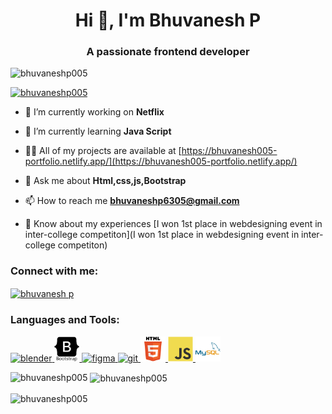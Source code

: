 <h1 align="center">Hi 👋, I'm Bhuvanesh P</h1>
<h3 align="center">A passionate frontend developer</h3>

<p align="left"> <img src="https://komarev.com/ghpvc/?username=bhuvaneshp005&label=Profile%20views&color=0e75b6&style=flat" alt="bhuvaneshp005" /> </p>

<p align="left"> <a href="https://github.com/ryo-ma/github-profile-trophy"><img src="https://github-profile-trophy.vercel.app/?username=bhuvaneshp005" alt="bhuvaneshp005" /></a> </p>

- 🔭 I’m currently working on **Netflix**

- 🌱 I’m currently learning **Java Script**

- 👨‍💻 All of my projects are available at [https://bhuvanesh005-portfolio.netlify.app/](https://bhuvanesh005-portfolio.netlify.app/)

- 💬 Ask me about **Html,css,js,Bootstrap**

- 📫 How to reach me **bhuvaneshp6305@gmail.com**

- 📄 Know about my experiences [I won 1st place in webdesigning event in inter-college competiton](I won 1st place in webdesigning event in inter-college competiton)

<h3 align="left">Connect with me:</h3>
<p align="left">
<a href="https://linkedin.com/in/bhuvanesh p" target="blank"><img align="center" src="https://raw.githubusercontent.com/rahuldkjain/github-profile-readme-generator/master/src/images/icons/Social/linked-in-alt.svg" alt="bhuvanesh p" height="30" width="40" /></a>
</p>

<h3 align="left">Languages and Tools:</h3>
<p align="left"> <a href="https://www.blender.org/" target="_blank" rel="noreferrer"> <img src="https://download.blender.org/branding/community/blender_community_badge_white.svg" alt="blender" width="40" height="40"/> </a> <a href="https://getbootstrap.com" target="_blank" rel="noreferrer"> <img src="https://raw.githubusercontent.com/devicons/devicon/master/icons/bootstrap/bootstrap-plain-wordmark.svg" alt="bootstrap" width="40" height="40"/> </a> <a href="https://www.figma.com/" target="_blank" rel="noreferrer"> <img src="https://www.vectorlogo.zone/logos/figma/figma-icon.svg" alt="figma" width="40" height="40"/> </a> <a href="https://git-scm.com/" target="_blank" rel="noreferrer"> <img src="https://www.vectorlogo.zone/logos/git-scm/git-scm-icon.svg" alt="git" width="40" height="40"/> </a> <a href="https://www.w3.org/html/" target="_blank" rel="noreferrer"> <img src="https://raw.githubusercontent.com/devicons/devicon/master/icons/html5/html5-original-wordmark.svg" alt="html5" width="40" height="40"/> </a> <a href="https://developer.mozilla.org/en-US/docs/Web/JavaScript" target="_blank" rel="noreferrer"> <img src="https://raw.githubusercontent.com/devicons/devicon/master/icons/javascript/javascript-original.svg" alt="javascript" width="40" height="40"/> </a> <a href="https://www.mysql.com/" target="_blank" rel="noreferrer"> <img src="https://raw.githubusercontent.com/devicons/devicon/master/icons/mysql/mysql-original-wordmark.svg" alt="mysql" width="40" height="40"/> </a> </p>

<p><img align="left" src="https://github-readme-stats.vercel.app/api/top-langs?username=bhuvaneshp005&show_icons=true&locale=en&layout=compact" alt="bhuvaneshp005" /></p>

<p>&nbsp;<img align="center" src="https://github-readme-stats.vercel.app/api?username=bhuvaneshp005&show_icons=true&locale=en" alt="bhuvaneshp005" /></p>

<p><img align="center" src="https://github-readme-streak-stats.herokuapp.com/?user=bhuvaneshp005&" alt="bhuvaneshp005" /></p>

